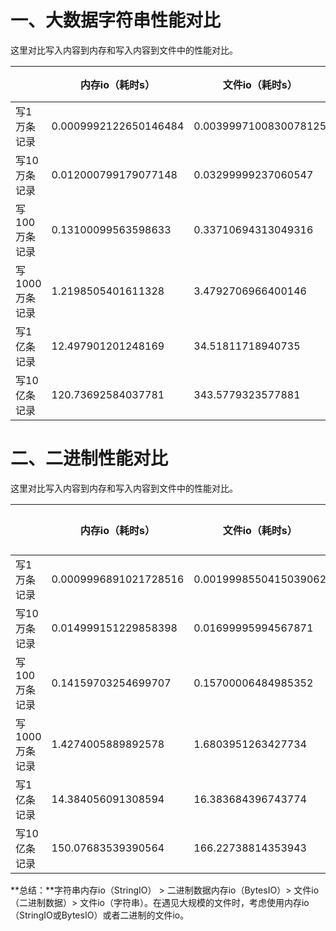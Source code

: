 # 一、大数据字符串性能对比

这里对比写入内容到内存和写入内容到文件中的性能对比。

|                | 内存io（耗时s）       | 文件io（耗时s）       | 文件大小/内存大小 |
| -------------- | --------------------- | --------------------- | ----------------- |
| 写1万条记录    | 0.0009992122650146484 | 0.0039997100830078125 | 204k              |
| 写10万条记录   | 0.012000799179077148  | 0.03299999237060547   | 2138k             |
| 写100万条记录  | 0.13100099563598633   | 0.33710694313049316   | 22353k，          |
| 写1000万条记录 | 1.2198505401611328    | 3.4792706966400146    | 233290kb，227MB   |
| 写1亿条记录    | 12.497901201248169    | 34.51811718940735     | 2.31GB            |
| 写10亿条记录   | 120.73692584037781    | 343.5779323577881     | 24.1GB            |

# 二、二进制性能对比

这里对比写入内容到内存和写入内容到文件中的性能对比。

|                | 内存io（耗时s）       | 文件io（耗时s）       | 文件大小/内存大小 |
| -------------- | --------------------- | --------------------- | ----------------- |
| 写1万条记录    | 0.0009996891021728516 | 0.0019998550415039062 | 195k              |
| 写10万条记录   | 0.014999151229858398  | 0.01699995994567871   | 2040k             |
| 写100万条记录  | 0.14159703254699707   | 0.15700006484985352   | 21376k            |
| 写1000万条记录 | 1.4274005889892578    | 1.6803951263427734    | 218M              |
| 写1亿条记录    | 14.384056091308594    | 16.383684396743774    | 2.22GB            |
| 写10亿条记录   | 150.07683539390564    | 166.22738814353943    | 23.1GB            |



**总结：**字符串内存io（StringIO） > 二进制数据内存io（BytesIO）> 文件io（二进制数据）> 文件io（字符串）。在遇见大规模的文件时，考虑使用内存io（StringIO或BytesIO）或者二进制的文件io。